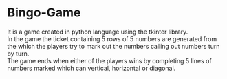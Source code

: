 # Bingo-Game
It is a game created in python language using the tkinter library.<br>
In the game the ticket containing 5 rows of 5 numbers are generated from the which the players try to 
mark out the numbers calling out numbers turn by turn. <br>
The game ends when either of the players wins by completing 5 lines of numbers marked which can vertical,
horizontal or diagonal.<br>
